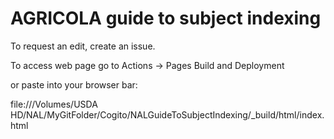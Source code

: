 # AGRICOLA guide to subject indexing

To request an edit, create an issue. 

To access web page go to Actions -> Pages Build and Deployment

or paste into your browser bar:

file:///Volumes/USDA HD/NAL/MyGitFolder/Cogito/NALGuideToSubjectIndexing/_build/html/index.html        

